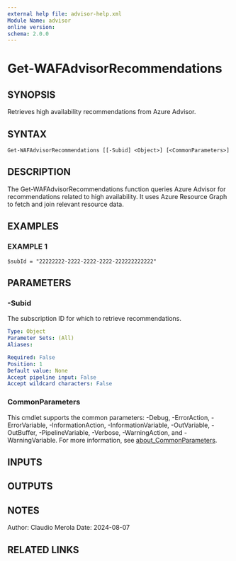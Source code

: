 ```yaml
---
external help file: advisor-help.xml
Module Name: advisor
online version:
schema: 2.0.0
---
```


# Get-WAFAdvisorRecommendations

## SYNOPSIS
Retrieves high availability recommendations from Azure Advisor.

## SYNTAX

```
Get-WAFAdvisorRecommendations [[-Subid] <Object>] [<CommonParameters>]
```

## DESCRIPTION
The Get-WAFAdvisorRecommendations function queries Azure Advisor for recommendations related to high availability.
It uses Azure Resource Graph to fetch and join relevant resource data.

## EXAMPLES

### EXAMPLE 1
```
$subId = "22222222-2222-2222-2222-222222222222"
```

## PARAMETERS

### -Subid
The subscription ID for which to retrieve recommendations.

```yaml
Type: Object
Parameter Sets: (All)
Aliases:

Required: False
Position: 1
Default value: None
Accept pipeline input: False
Accept wildcard characters: False
```

### CommonParameters
This cmdlet supports the common parameters: -Debug, -ErrorAction, -ErrorVariable, -InformationAction, -InformationVariable, -OutVariable, -OutBuffer, -PipelineVariable, -Verbose, -WarningAction, and -WarningVariable. For more information, see [about_CommonParameters](http://go.microsoft.com/fwlink/?LinkID=113216).

## INPUTS

## OUTPUTS

## NOTES
Author: Claudio Merola
Date: 2024-08-07

## RELATED LINKS
